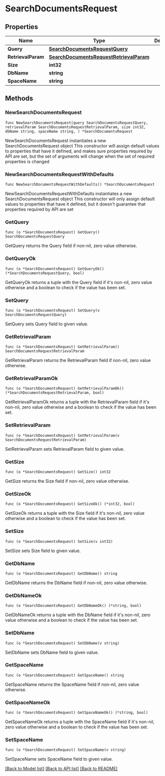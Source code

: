 # SearchDocumentsRequest

## Properties

Name | Type | Description | Notes
------------ | ------------- | ------------- | -------------
**Query** | [**SearchDocumentsRequestQuery**](SearchDocumentsRequestQuery.md) |  | 
**RetrievalParam** | [**SearchDocumentsRequestRetrievalParam**](SearchDocumentsRequestRetrievalParam.md) |  | 
**Size** | **int32** |  | 
**DbName** | **string** |  | 
**SpaceName** | **string** |  | 

## Methods

### NewSearchDocumentsRequest

`func NewSearchDocumentsRequest(query SearchDocumentsRequestQuery, retrievalParam SearchDocumentsRequestRetrievalParam, size int32, dbName string, spaceName string, ) *SearchDocumentsRequest`

NewSearchDocumentsRequest instantiates a new SearchDocumentsRequest object
This constructor will assign default values to properties that have it defined,
and makes sure properties required by API are set, but the set of arguments
will change when the set of required properties is changed

### NewSearchDocumentsRequestWithDefaults

`func NewSearchDocumentsRequestWithDefaults() *SearchDocumentsRequest`

NewSearchDocumentsRequestWithDefaults instantiates a new SearchDocumentsRequest object
This constructor will only assign default values to properties that have it defined,
but it doesn't guarantee that properties required by API are set

### GetQuery

`func (o *SearchDocumentsRequest) GetQuery() SearchDocumentsRequestQuery`

GetQuery returns the Query field if non-nil, zero value otherwise.

### GetQueryOk

`func (o *SearchDocumentsRequest) GetQueryOk() (*SearchDocumentsRequestQuery, bool)`

GetQueryOk returns a tuple with the Query field if it's non-nil, zero value otherwise
and a boolean to check if the value has been set.

### SetQuery

`func (o *SearchDocumentsRequest) SetQuery(v SearchDocumentsRequestQuery)`

SetQuery sets Query field to given value.


### GetRetrievalParam

`func (o *SearchDocumentsRequest) GetRetrievalParam() SearchDocumentsRequestRetrievalParam`

GetRetrievalParam returns the RetrievalParam field if non-nil, zero value otherwise.

### GetRetrievalParamOk

`func (o *SearchDocumentsRequest) GetRetrievalParamOk() (*SearchDocumentsRequestRetrievalParam, bool)`

GetRetrievalParamOk returns a tuple with the RetrievalParam field if it's non-nil, zero value otherwise
and a boolean to check if the value has been set.

### SetRetrievalParam

`func (o *SearchDocumentsRequest) SetRetrievalParam(v SearchDocumentsRequestRetrievalParam)`

SetRetrievalParam sets RetrievalParam field to given value.


### GetSize

`func (o *SearchDocumentsRequest) GetSize() int32`

GetSize returns the Size field if non-nil, zero value otherwise.

### GetSizeOk

`func (o *SearchDocumentsRequest) GetSizeOk() (*int32, bool)`

GetSizeOk returns a tuple with the Size field if it's non-nil, zero value otherwise
and a boolean to check if the value has been set.

### SetSize

`func (o *SearchDocumentsRequest) SetSize(v int32)`

SetSize sets Size field to given value.


### GetDbName

`func (o *SearchDocumentsRequest) GetDbName() string`

GetDbName returns the DbName field if non-nil, zero value otherwise.

### GetDbNameOk

`func (o *SearchDocumentsRequest) GetDbNameOk() (*string, bool)`

GetDbNameOk returns a tuple with the DbName field if it's non-nil, zero value otherwise
and a boolean to check if the value has been set.

### SetDbName

`func (o *SearchDocumentsRequest) SetDbName(v string)`

SetDbName sets DbName field to given value.


### GetSpaceName

`func (o *SearchDocumentsRequest) GetSpaceName() string`

GetSpaceName returns the SpaceName field if non-nil, zero value otherwise.

### GetSpaceNameOk

`func (o *SearchDocumentsRequest) GetSpaceNameOk() (*string, bool)`

GetSpaceNameOk returns a tuple with the SpaceName field if it's non-nil, zero value otherwise
and a boolean to check if the value has been set.

### SetSpaceName

`func (o *SearchDocumentsRequest) SetSpaceName(v string)`

SetSpaceName sets SpaceName field to given value.



[[Back to Model list]](../README.md#documentation-for-models) [[Back to API list]](../README.md#documentation-for-api-endpoints) [[Back to README]](../README.md)



